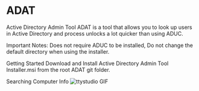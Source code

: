 # ADAT
Active Directory Admin Tool
ADAT is a tool that allows you to look up users in Active Directory and process unlocks a lot quicker than using ADUC.

Important Notes: Does not require ADUC to be installed, Do not change the default directory when using the installer.

Getting Started
Download and Install Active Directory Admin Tool Installer.msi from the root ADAT git folder.

Searching Computer Info
![ttystudio GIF](http://g.recordit.co/KtVh9qm7DL.gif)
